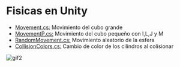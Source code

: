 # Fisicas en Unity

- [Movement.cs:](https://github.com/alu0100615791/Interfaces-inteligentes/blob/master/p3/Movement.cs) Movimiento del cubo grande
- [MovementP.cs:](https://github.com/alu0100615791/Interfaces-inteligentes/blob/master/p3/MovementP.cs) Movimiento del cubo pequeño con I,L,J y M
- [RandomMovement.cs:](https://github.com/alu0100615791/Interfaces-inteligentes/blob/master/p3/RandomMovement.cs) Movimiento aleatorio de la esfera
- [CollisionColors.cs:](https://github.com/alu0100615791/Interfaces-inteligentes/blob/master/p3/CollisionColors.cs) Cambio de color de los cilindros al colisionar

![gif2](https://user-images.githubusercontent.com/5501167/67526533-e9460a00-f6ac-11e9-80e4-9d25aaf8fad6.gif)
